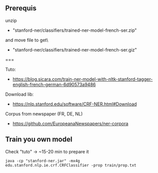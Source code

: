 ## Prerequis

unzip
- "stanford-ner/classifiers/trained-ner-model-french-ser.zip"

and move file to get\
- "stanford-ner/classifiers/trained-ner-model-french-ser.giz"

	
===

Tuto:
	
- https://blog.sicara.com/train-ner-model-with-nltk-stanford-tagger-english-french-german-6d90573a9486

Download lib:

- https://nlp.stanford.edu/software/CRF-NER.html#Download

Corpus from newspaper (FR, DE, NL)

- https://github.com/EuropeanaNewspapers/ner-corpora



## Train you own model

Check "tuto" -> ~15-20 min to prepare it

    java -cp "stanford-ner.jar" -mx4g edu.stanford.nlp.ie.crf.CRFClassifier -prop train/prop.txt
    
    
